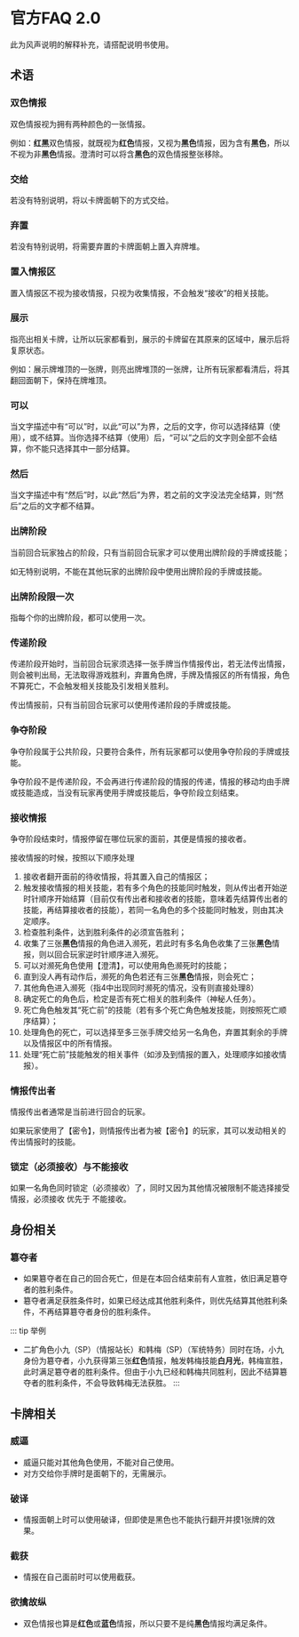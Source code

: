 # 官方FAQ 2.0
此为风声说明的解释补充，请搭配说明书使用。
## 术语

### 双色情报
双色情报视为拥有两种颜色的一张情报。

例如：**红**&zwnj;**黑**双色情报，就既视为**红色**情报，又视为**黑色**情报，因为含有**黑色**，所以不视为非**黑色**情报。澄清时可以将含**黑色**的双色情报整张移除。

### 交给
若没有特别说明，将以卡牌面朝下的方式交给。

### 弃置
若没有特别说明，将需要弃置的卡牌面朝上置入弃牌堆。

### 置入情报区
置入情报区不视为接收情报，只视为收集情报，不会触发“接收”的相关技能。

### 展示
指亮出相关卡牌，让所以玩家都看到，展示的卡牌留在其原来的区域中，展示后将复原状态。

例如：展示牌堆顶的一张牌，则亮出牌堆顶的一张牌，让所有玩家都看清后，将其翻回面朝下，保持在牌堆顶。

### 可以
当文字描述中有“可以”时，以此“可以”为界，之后的文字，你可以选择结算（使用），或不结算。当你选择不结算（使用）后，“可以”之后的文字则全部不会结算，你不能只选择其中一部分结算。

### 然后
当文字描述中有“然后”时，以此“然后”为界，若之前的文字没法完全结算，则“然后”之后的文字都不结算。

### 出牌阶段
当前回合玩家独占的阶段，只有当前回合玩家才可以使用出牌阶段的手牌或技能；

如无特别说明，不能在其他玩家的出牌阶段中使用出牌阶段的手牌或技能。

### 出牌阶段限一次
指每个你的出牌阶段，都可以使用一次。

### 传递阶段
传递阶段开始时，当前回合玩家须选择一张手牌当作情报传出，若无法传出情报，则会被判出局，无法取得游戏胜利，弃置角色牌，手牌及情报区的所有情报，角色不算死亡，不会触发相关技能及引发相关胜利。

传出情报前，只有当前回合玩家可以使用传递阶段的手牌或技能。

### 争夺阶段
争夺阶段属于公共阶段，只要符合条件，所有玩家都可以使用争夺阶段的手牌或技能。

争夺阶段不是传递阶段，不会再进行传递阶段的情报的传递，情报的移动均由手牌或技能造成，当没有玩家再使用手牌或技能后，争夺阶段立刻结束。

### 接收情报
争夺阶段结束时，情报停留在哪位玩家的面前，其便是情报的接收者。

接收情报的时候，按照以下顺序处理
1. 接收者翻开面前的待收情报，将其置入自己的情报区；
2. 触发接收情报的相关技能，若有多个角色的技能同时触发，则从传出者开始逆时针顺序开始结算（目前仅有传出者和接收者的技能，意味着先结算传出者的技能，再结算接收者的技能），若同一名角色的多个技能同时触发，则由其决定顺序。
3. 检查胜利条件，达到胜利条件的必须宣告胜利；
4. 收集了三张**黑色**情报的角色进入濒死，若此时有多名角色收集了三张**黑色**情报，则以回合玩家逆时针顺序进入濒死。
5. 可以对濒死角色使用【澄清】，可以使用角色濒死时的技能；
6. 直到没人再有动作后，濒死的角色若还有三张**黑色**情报，则会死亡；
7. 其他角色进入濒死（指4中出现同时濒死的情况，没有则直接处理8）
8. 确定死亡的角色后，检定是否有死亡相关的胜利条件（神秘人任务）。
9. 死亡角色触发其“死亡前”的技能（若有多个死亡角色触发技能，则按照死亡顺序结算）；
10. 处理角色的死亡，可以选择至多三张手牌交给另一名角色，弃置其剩余的手牌以及情报区中的所有情报。
11. 处理“死亡前”技能触发的相关事件（如涉及到情报的置入，处理顺序如接收情报）。

### 情报传出者
情报传出者通常是当前进行回合的玩家。

如果玩家使用了【密令】，则情报传出者为被【密令】的玩家，其可以发动相关的传出情报时的技能。

### 锁定（必须接收）与不能接收
如果一名角色同时锁定（必须接收）了，同时又因为其他情况被限制不能选择接受情报，必须接收 优先于 不能接收。

## 身份相关

### 簒夺者
- 如果簒夺者在自己的回合死亡，但是在本回合结束前有人宣胜，依旧满足簒夺者的胜利条件。
- 簒夺者满足获胜条件时，如果已经达成其他胜利条件，则优先结算其他胜利条件，不再结算簒夺者身份的胜利条件。

::: tip 举例
- 二扩角色小九（SP）（情报站长）和韩梅（SP）（军统特务）同时在场，小九身份为簒夺者，小九获得第三张**红色**情报，触发韩梅技能**白月光**，韩梅宣胜，此时满足簒夺者的胜利条件。但由于小九已经和韩梅共同胜利，因此不结算簒夺者的胜利条件，不会导致韩梅无法获胜。
:::

## 卡牌相关

### 威逼
- 威逼只能对其他角色使用，不能对自己使用。
- 对方交给你手牌时是面朝下的，无需展示。

### 破译
- 情报面朝上时可以使用破译，但即使是黑色也不能执行翻开并摸1张牌的效果。

### 截获
- 情报在自己面前时可以使用截获。

### 欲擒故纵
- 双色情报也算是**红色**或**蓝色**情报，所以只要不是纯**黑色**情报均满足条件。
